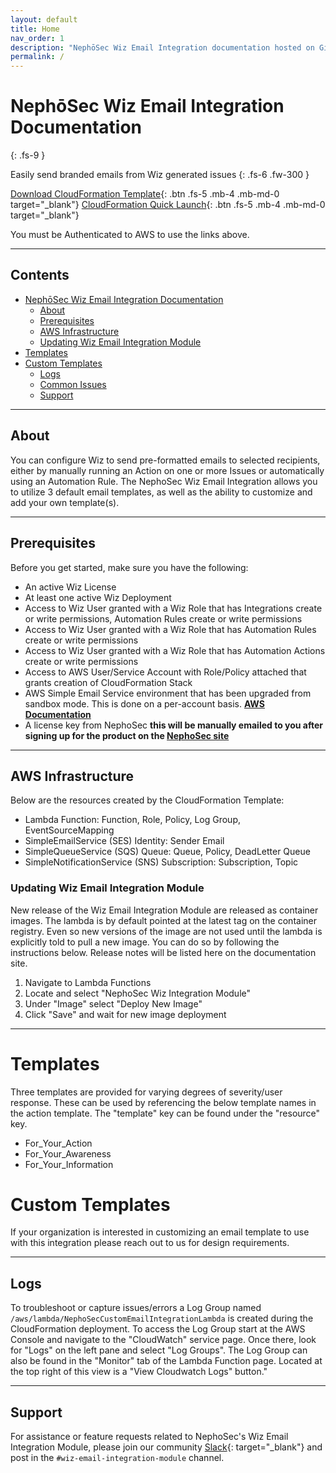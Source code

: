 ```yaml
---
layout: default
title: Home
nav_order: 1
description: "NephōSec Wiz Email Integration documentation hosted on GitLab Pages."
permalink: /
---
```


# NephōSec Wiz Email Integration Documentation
{: .fs-9 }

Easily send branded emails from Wiz generated issues 
{: .fs-6 .fw-300 }

[Download CloudFormation Template](https://wiz-custom-email-integration-cft-bucket.s3.us-east-1.amazonaws.com/wiz-custom-email-integration-cft%3Alatest.yaml){: .btn .fs-5 .mb-4 .mb-md-0 target="_blank"} [CloudFormation Quick Launch](https://us-east-1.console.aws.amazon.com/cloudformation/home?region=us-east-1#/stacks/create/review?templateURL=https://wiz-custom-email-integration-cft-bucket.s3.us-east-1.amazonaws.com/wiz-custom-email-integration-cft%3Alatest.yaml&stackName=NephoSecCustomWizEmailIntegration){: .btn .fs-5 .mb-4 .mb-md-0 target="_blank"}

You must be Authenticated to AWS to use the links above.

---

## Contents

- [NephōSec Wiz Email Integration Documentation](#nephōsec-wiz-email-integration-documentation)
  - [About](#about)
  - [Prerequisites](#prerequisites)
  - [AWS Infrastructure](#aws-infrastructure)
  - [Updating Wiz Email Integration Module](#updating-wiz-email-integration-module)
- [Templates](#templates)
- [Custom Templates](#custom-templates)
  - [Logs](#logs)
  - [Common Issues](#common-issues)
  - [Support](#support)

---

## About

You can configure Wiz to send pre-formatted emails to selected recipients, either by manually running an Action on one 
or more Issues or automatically using an Automation Rule. The NephoSec Wiz Email Integration allows you to utilize 3 
default email templates, as well as the ability to customize and add your own template(s). 

---

## Prerequisites

Before you get started, make sure you have the following:

* An active Wiz License
* At least one active Wiz Deployment
* Access to Wiz User granted with a Wiz Role that has Integrations create or write permissions, Automation Rules create or write permissions
* Access to Wiz User granted with a Wiz Role that has Automation Rules create or write permissions
* Access to Wiz User granted with a Wiz Role that has Automation Actions create or write permissions
* Access to AWS User/Service Account with Role/Policy attached that grants creation of CloudFormation Stack
* AWS Simple Email Service environment that has been upgraded from sandbox mode. This is done on a per-account basis. 
**[AWS Documentation](https://docs.aws.amazon.com/ses/latest/dg/request-production-access.html)**<br>
* A license key from NephoSec **this will be manually emailed to you after signing up for the product on the [NephoSec site](https://nephosec.com/wiz-email-integration-module/)**<br>

---

## AWS Infrastructure

Below are the resources created by the CloudFormation Template:

- Lambda Function: Function, Role, Policy, Log Group, EventSourceMapping
- SimpleEmailService (SES) Identity: Sender Email
- SimpleQueueService (SQS) Queue: Queue, Policy, DeadLetter Queue
- SimpleNotificationService (SNS) Subscription: Subscription, Topic


### Updating Wiz Email Integration Module
New release of the Wiz Email Integration Module are released as container images. The lambda is by default pointed at 
the latest tag on the container registry. Even so new versions of the image are not used until the lambda is explicitly 
told to pull a new image. You can do so by following the instructions below. Release notes will be listed here on the 
documentation site. 

1. Navigate to Lambda Functions
2. Locate and select "NephoSec Wiz Integration Module"
3. Under "Image" select "Deploy New Image"
4. Click "Save" and wait for new image deployment

---


# Templates

Three templates are provided for varying degrees of severity/user response. These can be used by referencing the below 
template names in the action template. The "template" key can be found under the "resource" key.

* For_Your_Action
* For_Your_Awareness
* For_Your_Information

# Custom Templates

If your organization is interested in customizing an email template to use with this integration please reach out to us 
for design requirements. 

___

## Logs

To troubleshoot or capture issues/errors a Log Group named `/aws/lambda/NephoSecCustomEmailIntegrationLambda` is created
during the CloudFormation deployment. To access the Log Group start at the AWS Console and navigate to the "CloudWatch" 
service page. Once there, look for "Logs" on the left pane and select "Log Groups".  The Log Group can also be found in 
the "Monitor" tab of the Lambda Function page. Located at the top right of this view is a "View Cloudwatch Logs" button."

___


## Support

For assistance or feature requests related to NephoSec's Wiz Email Integration Module, please join our community [Slack](https://nephosec-community.slack.com/ssb/redirect#/shared-invite/email){: target="_blank"} and post in the `#wiz-email-integration-module` channel.
